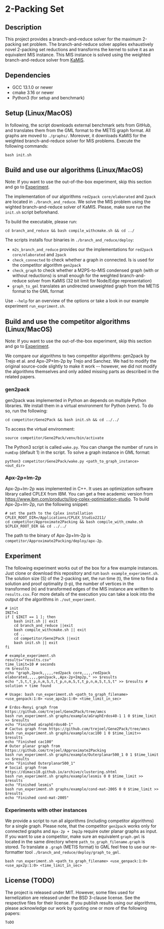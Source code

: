 # 2-Packing Set

## Description
This project provides a branch-and–reduce solver for the maximum 2-packing set problem.
The branch-and-reduce solver applies exhaustively novel 2-packing set reductions and transforms the kernel to solve it 
as an equivalent MIS instance.
This MIS instance is solved using the weighted branch-and-reduce solver from [KaMIS](https://github.com/KarlsruheMIS/KaMIS).

## Dependencies
- GCC 13.1.0 or newer
- cmake 3.16 or newer
- Python3 (for setup and benchmark)

## Setup (Linux/MacOS)
In following, the script downloads external benchmark sets from GitHub,
and translates them from the GML format to the METIS graph format.
All graphs are moved to `./graphs/`.
Moreover, it downloads KaMIS for the weighted branch-and-reduce solver for MIS problems.
Execute the following commands:
```shell
bash init.sh
```

## Build and use our algorithms (Linux/MacOS)
Note: If you want to use the out-of-the-box experiment, skip this section and go to [Experiment](#Experiment).

The implementation of our algorithms `red2pack core/elaborated` and `2pack` are located in `./branch_and_reduce`.
We solve the MIS problem using the wighted branch-and-reduce solver of KaMIS. Please, make sure run the `init.sh` script beforehand.


To build the executable, please run:
```shell
cd branch_and_reduce && bash compile_withcmake.sh && cd ../
```

The scripts installs four binaries in `./branch_and_reduce/deploy`:
- `m2s_branch_and_reduce` provides our the implementations for `red2pack core/elaborated` and `2pack`
- `check_connected` to check whether a graph in connected. Is is used for the competitor algorithm `gen2pack`
- `check_graph` to check whether a M2PS-to-MIS condensed graph (with or without reductions) is small enough for the weighted branch-and-reduce solver from KaMIS (32 bit limit for Node/Edge representation)
- `graph_to_gml` translates an undirected unweighted graph from the METIS format to the GML format

Use `--help` for an overview of the options or take a look in our example experiment `run_expriment.sh`.

## Build and use the competitor algorithms (Linux/MacOS)
Note: If you want to use the out-of-the-box experiment, skip this section and go to [Experiment](#Experiment).

We compare our algorithms to two competitor algorithms: gen2pack by Trejo et al. and Apx-2P+Im-2p by Trejo and Sanchez.
We had to modify the original source-code slightly to make it work -- however, we did not modify the algorithms themselves
and only added missing parts as described in the related papers.

### gen2pack
gen2pack was implemented in Python an depends on multiple Python libraries.
We install them in a virtual environment for Python (venv).
To do so, run the following:
```shell
cd competitor/Gene2Pack && bash init.sh && cd ../../
```
To access the virtual environment:
```shell
source competitor/Gene2Pack/venv/bin/activate
```
The Python3 script is called `wake.py`. You can change the number of runs in `numExp` (default 1) in the script.
To solve a graph instance in GML format:
```shell
python3 competitor/Gene2Pack/wake.py <path_to_graph_instance> <out_dir>
```

### Apx-2p+Im-2p
Apx-2p+Im-2p was implemented in C++. 
It uses an optimization software library called CPLEX from IBM. You can get a free academic version from https://www.ibm.com/products/ilog-cplex-optimization-studio.
To build Apx-2p+Im-2p, run the following snippet:
```shell
# set the path to the Cplex installation
CPLEX_ROOT_DIR=/Applications/CPLEX_Studio2211/
cd competitor/Approximate2Packing && bash compile_with_cmake.sh $CPLEX_ROOT_DIR && cd ../../
```
The path to the binary of Apx-2p+Im-2p is `competitor/Approximate2Packing/deploy/apx-2p`.


## Experiment
The following experiment works out of the box for a few example instances.
Just clone or download this repository and run `bash example_experiment.sh`.
The solution size (S) of the 2-packing set, the run time (t), the time to find a solution and proof optimality (t-p), the number of vertices in the transformed (n) and transformed edges of the MIS instance are written to `results.csv`.
For more details of the execution you can take a look into the output of the algorithms
in `./out_experiment`.
```shell
# init
INIT=1
if [ $INIT == 1 ]; then
    bash init.sh || exit
    cd branch_and_reduce ||exit
    bash compile_withcmake.sh || exit
    cd ..
    cd competitor/Gene2Pack ||exit
    bash init.sh || exit
fi

# example_experiment.sh
results="results.csv"
time_limit=10 # seconds
rm $results
echo "graph,2pack,,,,,red2pack core,,,,,red2pack elaborated,,,,,gen2pack,,Apx-2p+Imp2p," >> $results
echo ",S,t,t_p,n,m,S,t,t_p,n,m,S,t,t_p,n,m,S,t,S,t" >> $results # solution + time found

# Usage: bash run_experiment.sh <path_to_graph_filename> <use_genpack:1:0> <use_apx2p:1:0> <time_limit_in_sec>

# Erdos-Renyi graph from https://github.com/trejoel/Gene2Pack/tree/amcs
bash run_experiment.sh graphs/example/aGraphErdos40-1 1 0 $time_limit >> $results
echo "Finished aGraphErdos40-1"
# Cactus graph from https://github.com/trejoel/Gene2Pack/tree/amcs
bash run_experiment.sh graphs/example/cac100 1 0 $time_limit>> $results
echo "Finished cac100"
# Outer planar graph from https://github.com/trejoel/Approximate2Packing
bash run_experiment.sh graphs/example/Outerplanar500_1 0 1 $time_limit >> $results
echo "Finished Outerplanar500_1"
# Social graph from https://dimacs10.github.io/archive/clustering.shtml
bash run_experiment.sh graphs/example/lesmis 0 0 $time_limit >> $results
echo "Finished lesmis"
bash run_experiment.sh graphs/example/cond-mat-2005 0 0 $time_limit >> $results
echo "Finished cond-mat-2005"
```

### Experiments with other instances
We provide a script to run all algorithms (including competitor algorithms) for a single graph.
Please note, that the competitor `gen2pack` works only for connected graphs
and `Apx-2p + Imp2p` require outer planar graphs as input.
If you want to use a competitor, make sure an equivalent `graph.gml` is located in the same directory where `path_to_graph_filename.graph` is stored.
To translate a `.graph` (METIS format) to GML feel free to use our re-formatter tool `./branch_and_reduce/deploy/graph_to_gml`. 
```shell
bash run_experiment.sh <path_to_graph_filename> <use_genpack:1:0> <use_apx2p:1:0> <time_limit_in_sec>
```


## License (TODO)
The project is released under MIT. However, some files used for kernelization are released under the BSD 3-clause license. See the respective files for their license. If you publish results using our algorithms, please acknowledge our work by quoting one or more of the following papers:

```text
ToDO
```
